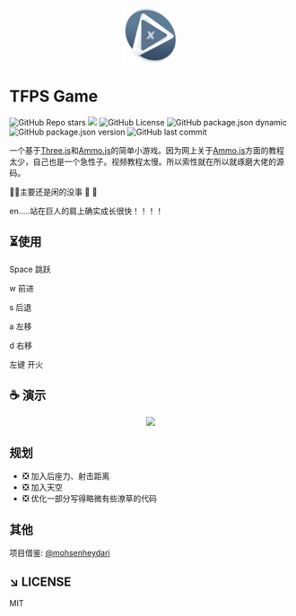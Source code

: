 <p align="center">
    <img src="./public/logo.png" width="100" height="100" alt="logo">
</p>

# TFPS Game

<p align="center">

![GitHub Repo stars](https://img.shields.io/github/stars/wildTechnician/pavilion)
![](https://img.shields.io/badge/auth-xiaoju-red)
![GitHub License](https://img.shields.io/github/license/wildTechnician/pavilion)
![GitHub package.json dynamic](https://img.shields.io/github/package-json/keywords/wildTechnician/pavilion)
![GitHub package.json version](https://img.shields.io/github/package-json/v/wildTechnician/pavilion)
![GitHub last commit](https://img.shields.io/github/last-commit/wildTechnician/pavilion)

</p>

一个基于[Three.js](https://threejs.org/)和[Ammo.js](https://github.com/kripken/ammo.js/)的简单小游戏。因为网上关于[Ammo.js](https://github.com/kripken/ammo.js/)方面的教程太少，自己也是一个急性子。视频教程太慢。所以索性就在所以就琢磨大佬的源码。

&#x1F648;&#x1F648;主要还是闲的没事 &#x1F648; &#x1F648;

en.....站在巨人的肩上确实成长很快！！！！

## &#x23F3;使用

Space 跳跃

w 前进

s 后退

a 左移

d 右移

左键 开火

## &#x2615; 演示

<p align="center">
    <img src="./public/demo.gif" >
</p>

## 规划

- &#x274E; 加入后座力、射击距离
- &#x274E; 加入天空
- &#x274E; 优化一部分写得略微有些潦草的代码

## 其他

项目借鉴: [@mohsenheydari](https://github.com/mohsenheydari/three-fps)

## &#x2198; LICENSE

MIT
